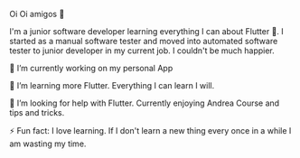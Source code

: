 Oi Oi amigos 👋

I'm a junior software developer learning everything I can about Flutter 💙. I started as a manual software tester and moved into automated software tester to junior developer in my current job. I couldn't be much happier. 


🔭 I’m currently working on my personal App

🌱 I’m learning more Flutter. Everything I can learn I will.

🤔 I’m looking for help with Flutter. Currently enjoying Andrea Course and tips and tricks.

⚡ Fun fact: I love learning. If I don't learn a new thing every once in a while I am wasting my time. 

